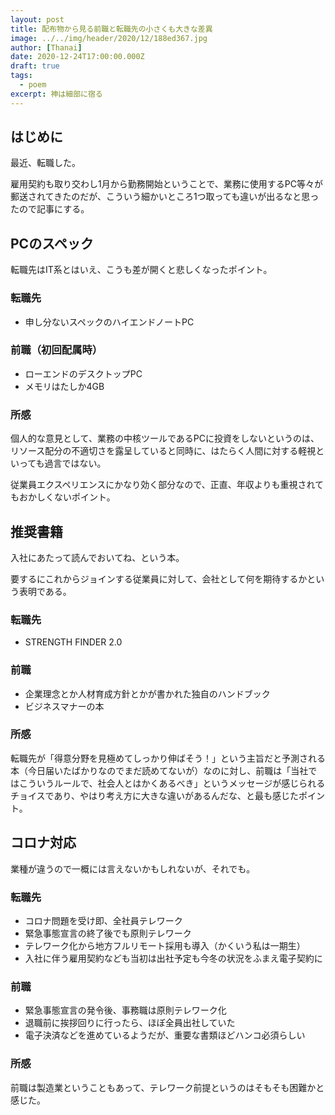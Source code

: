 ```yaml
---
layout: post
title: 配布物から見る前職と転職先の小さくも大きな差異
image: ../../img/header/2020/12/188ed367.jpg
author: [Thanai]
date: 2020-12-24T17:00:00.000Z
draft: true
tags:
  - poem
excerpt: 神は細部に宿る
---
```


## はじめに

最近、転職した。

雇用契約も取り交わし1月から勤務開始ということで、業務に使用するPC等々が郵送されてきたのだが、こういう細かいところ1つ取っても違いが出るなと思ったので記事にする。

## PCのスペック

転職先はIT系とはいえ、こうも差が開くと悲しくなったポイント。

### 転職先

- 申し分ないスペックのハイエンドノートPC

### 前職（初回配属時）

- ローエンドのデスクトップPC
- メモリはたしか4GB

### 所感

個人的な意見として、業務の中核ツールであるPCに投資をしないというのは、リソース配分の不適切さを露呈していると同時に、はたらく人間に対する軽視といっても過言ではない。

従業員エクスペリエンスにかなり効く部分なので、正直、年収よりも重視されてもおかしくないポイント。

## 推奨書籍

入社にあたって読んでおいてね、という本。

要するにこれからジョインする従業員に対して、会社として何を期待するかという表明である。

### 転職先

- STRENGTH FINDER 2.0

### 前職

- 企業理念とか人材育成方針とかが書かれた独自のハンドブック
- ビジネスマナーの本

### 所感

転職先が「得意分野を見極めてしっかり伸ばそう！」という主旨だと予測される本（今日届いたばかりなのでまだ読めてないが）なのに対し、前職は「当社ではこういうルールで、社会人とはかくあるべき」というメッセージが感じられるチョイスであり、やはり考え方に大きな違いがあるんだな、と最も感じたポイント。

## コロナ対応

業種が違うので一概には言えないかもしれないが、それでも。

### 転職先

- コロナ問題を受け即、全社員テレワーク
- 緊急事態宣言の終了後でも原則テレワーク
- テレワーク化から地方フルリモート採用も導入（かくいう私は一期生）
- 入社に伴う雇用契約なども当初は出社予定も今冬の状況をふまえ電子契約に

### 前職

- 緊急事態宣言の発令後、事務職は原則テレワーク化
- 退職前に挨拶回りに行ったら、ほぼ全員出社していた
- 電子決済などを進めているようだが、重要な書類ほどハンコ必須らしい

### 所感

前職は製造業ということもあって、テレワーク前提というのはそもそも困難かと感じた。
